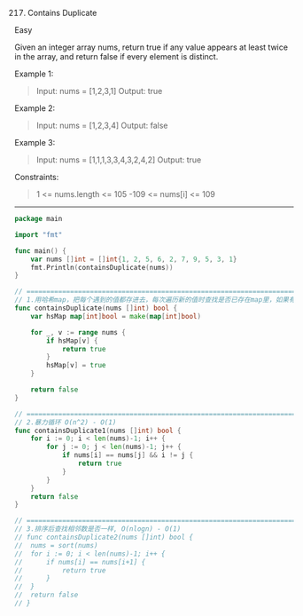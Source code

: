 217. Contains Duplicate

Easy

Given an integer array nums, return true if any value appears at least twice in the array, and return false if every element is distinct.

 

Example 1:
> Input: nums = [1,2,3,1]
Output: true

Example 2:
> Input: nums = [1,2,3,4]
Output: false

Example 3:
> Input: nums = [1,1,1,3,3,4,3,2,4,2]
Output: true
 

Constraints:
> 1 <= nums.length <= 105
-109 <= nums[i] <= 109

---

```go
package main

import "fmt"

func main() {
	var nums []int = []int{1, 2, 5, 6, 2, 7, 9, 5, 3, 1}
	fmt.Println(containsDuplicate(nums))
}

// ================================================================================================================================
// 1.用哈希map，把每个遇到的值都存进去，每次遍历新的值时查找是否已存在map里，如果有，返回true
func containsDuplicate(nums []int) bool {
	var hsMap map[int]bool = make(map[int]bool)

	for _, v := range nums {
		if hsMap[v] {
			return true
		}
		hsMap[v] = true
	}

	return false
}

// ================================================================================================================================
// 2.暴力循环 O(n^2) - O(1)
func containsDuplicate1(nums []int) bool {
	for i := 0; i < len(nums)-1; i++ {
		for j := 0; j < len(nums)-1; j++ {
			if nums[i] == nums[j] && i != j {
				return true
			}
		}
	}
	return false
}

// ================================================================================================================================
// 3.排序后查找相邻数是否一样, O(nlogn) - O(1)
// func containsDuplicate2(nums []int) bool {
// 	nums = sort(nums)
// 	for i := 0; i < len(nums)-1; i++ {
// 		if nums[i] == nums[i+1] {
// 			return true
// 		}
// 	}
// 	return false
// }

```